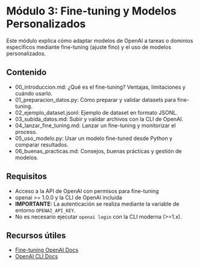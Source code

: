 # Módulo 3: Fine-tuning y Modelos Personalizados

Este módulo explica cómo adaptar modelos de OpenAI a tareas o dominios específicos mediante fine-tuning (ajuste fino) y el uso de modelos personalizados.

## Contenido

- 00_introduccion.md: ¿Qué es el fine-tuning? Ventajas, limitaciones y cuándo usarlo.
- 01_preparacion_datos.py: Cómo preparar y validar datasets para fine-tuning.
- 02_ejemplo_dataset.jsonl: Ejemplo de dataset en formato JSONL.
- 03_subida_datos.md: Subir y validar archivos con la CLI de OpenAI.
- 04_lanzar_fine_tuning.md: Lanzar un fine-tuning y monitorizar el proceso.
- 05_uso_modelo.py: Usar un modelo fine-tuned desde Python y comparar resultados.
- 06_buenas_practicas.md: Consejos, buenas prácticas y gestión de modelos.

## Requisitos

- Acceso a la API de OpenAI con permisos para fine-tuning
- openai >= 1.0.0 y la CLI de OpenAI incluida
- **IMPORTANTE:** La autenticación se realiza mediante la variable de entorno `OPENAI_API_KEY`.
- No es necesario ejecutar `openai login` con la CLI moderna (>=1.x).

## Recursos útiles

- [Fine-tuning OpenAI Docs](https://platform.openai.com/docs/guides/fine-tuning)
- [OpenAI CLI Docs](https://platform.openai.com/docs/guides/fine-tuning/cli) 